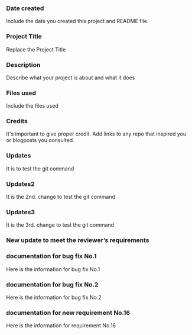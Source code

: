 ### Date created
Include the date you created this project and README file.

### Project Title
Replace the Project Title

### Description
Describe what your project is about and what it does

### Files used
Include the files used

### Credits
It's important to give proper credit. Add links to any repo that inspired you or blogposts you consulted.

### Updates
It is to test the git command

### Updates2
It is the 2nd. change to test the git command

### Updates3
It is the 3rd. change to test the git command

### New update to meet the reviewer’s requirements

### documentation for bug fix No.1
Here is the information for bug fix No.1

### documentation for bug fix No.2
Here is the information for bug fix No.2

### documentation for new requirement No.16
Here is the information for requirement No.16
